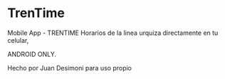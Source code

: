 TrenTime
========

Mobile App - TRENTIME Horarios de la linea urquiza directamente en tu celular,

ANDROID ONLY.

Hecho por Juan Desimoni para uso propio
